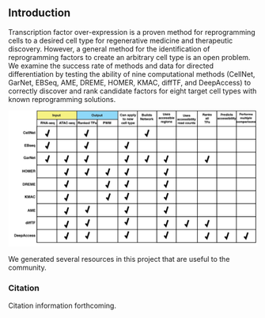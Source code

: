 ## Introduction

Transcription factor over-expression is a proven method for reprogramming cells to a desired cell type for regenerative medicine and therapeutic discovery. However, a general method for the identification of reprogramming factors to create an arbitrary cell type is an open problem. We examine the success rate of methods and data for directed differentiation by testing the ability of nine computational methods (CellNet, GarNet, EBSeq, AME, DREME, HOMER, KMAC, diffTF, and DeepAccess) to correctly discover and rank candidate factors for eight target cell types with known reprogramming solutions. 

![](../assets/methods_summary.png)

We generated several resources in this project that are useful to the community. 

### Citation

Citation information forthcoming.
